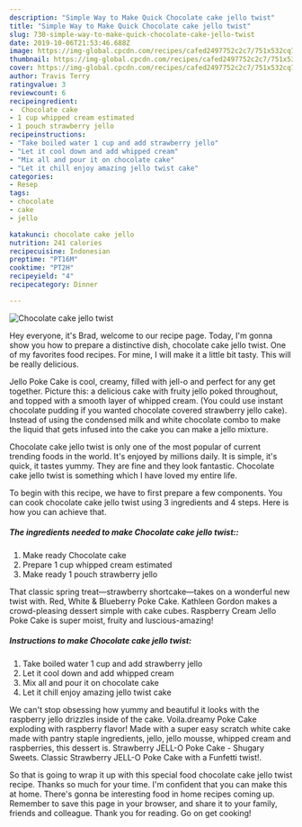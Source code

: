 ```yaml
---
description: "Simple Way to Make Quick Chocolate cake jello twist"
title: "Simple Way to Make Quick Chocolate cake jello twist"
slug: 730-simple-way-to-make-quick-chocolate-cake-jello-twist
date: 2019-10-06T21:53:46.688Z
image: https://img-global.cpcdn.com/recipes/cafed2497752c2c7/751x532cq70/chocolate-cake-jello-twist-recipe-main-photo.jpg
thumbnail: https://img-global.cpcdn.com/recipes/cafed2497752c2c7/751x532cq70/chocolate-cake-jello-twist-recipe-main-photo.jpg
cover: https://img-global.cpcdn.com/recipes/cafed2497752c2c7/751x532cq70/chocolate-cake-jello-twist-recipe-main-photo.jpg
author: Travis Terry
ratingvalue: 3
reviewcount: 6
recipeingredient:
-  Chocolate cake
- 1 cup whipped cream estimated
- 1 pouch strawberry jello
recipeinstructions:
- "Take boiled water 1 cup and add strawberry jello"
- "Let it cool down and add whipped cream"
- "Mix all and pour it on chocolate cake"
- "Let it chill enjoy amazing jello twist cake"
categories:
- Resep
tags:
- chocolate
- cake
- jello

katakunci: chocolate cake jello
nutrition: 241 calories
recipecuisine: Indonesian
preptime: "PT16M"
cooktime: "PT2H"
recipeyield: "4"
recipecategory: Dinner

---
```



![Chocolate cake jello twist](https://img-global.cpcdn.com/recipes/cafed2497752c2c7/751x532cq70/chocolate-cake-jello-twist-recipe-main-photo.jpg)

Hey everyone, it's Brad, welcome to our recipe page. Today, I'm gonna show you how to prepare a distinctive dish, chocolate cake jello twist. One of my favorites food recipes. For mine, I will make it a little bit tasty. This will be really delicious.

Jello Poke Cake is cool, creamy, filled with jell-o and perfect for any get together. Picture this: a delicious cake with fruity jello poked throughout, and topped with a smooth layer of whipped cream. (You could use instant chocolate pudding if you wanted chocolate covered strawberry jello cake). Instead of using the condensed milk and white chocolate combo to make the liquid that gets infused into the cake you can make a jello mixture.

Chocolate cake jello twist is only one of the most popular of current trending foods in the world. It's enjoyed by millions daily. It is simple, it's quick, it tastes yummy. They are fine and they look fantastic. Chocolate cake jello twist is something which I have loved my entire life.


To begin with this recipe, we have to first prepare a few components. You can cook chocolate cake jello twist using 3 ingredients and 4 steps. Here is how you can achieve that.

##### The ingredients needed to make Chocolate cake jello twist::

1. Make ready  Chocolate cake
1. Prepare 1 cup whipped cream estimated
1. Make ready 1 pouch strawberry jello


That classic spring treat—strawberry shortcake—takes on a wonderful new twist with. Red, White &amp; Blueberry Poke Cake. Kathleen Gordon makes a crowd-pleasing dessert simple with cake cubes. Raspberry Cream Jello Poke Cake is super moist, fruity and luscious-amazing! 

##### Instructions to make Chocolate cake jello twist:

1. Take boiled water 1 cup and add strawberry jello
1. Let it cool down and add whipped cream
1. Mix all and pour it on chocolate cake
1. Let it chill enjoy amazing jello twist cake


We can&#39;t stop obsessing how yummy and beautiful it looks with the raspberry jello drizzles inside of the cake. Voila.dreamy Poke Cake exploding with raspberry flavor! Made with a super easy scratch white cake made with pantry staple ingredients, jello, jello mousse, whipped cream and raspberries, this dessert is. Strawberry JELL-O Poke Cake - Shugary Sweets. Classic Strawberry JELL-O Poke Cake with a Funfetti twist!. 

So that is going to wrap it up with this special food chocolate cake jello twist recipe. Thanks so much for your time. I'm confident that you can make this at home. There's gonna be interesting food in home recipes coming up. Remember to save this page in your browser, and share it to your family, friends and colleague. Thank you for reading. Go on get cooking!
